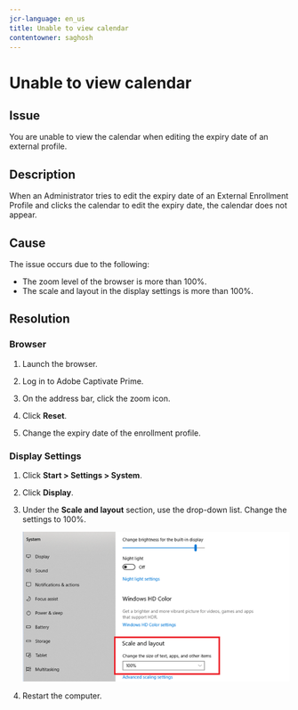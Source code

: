 ```yaml
---
jcr-language: en_us
title: Unable to view calendar
contentowner: saghosh
---
```



# Unable to view calendar

## Issue

You are unable to view the calendar when editing the expiry date of an external profile.

## Description

When an Administrator tries to edit the expiry date of an External Enrollment Profile and clicks the calendar to edit the expiry date, the calendar does not appear.

## Cause

The issue occurs due to the following:

* The zoom level of the browser is more than 100%.
*  The scale and layout in the display settings is more than 100%.

## Resolution

### Browser

1. Launch the browser.
1. Log in to Adobe Captivate Prime.
1. On the address bar, click the zoom icon.  

1. Click **Reset**.
1. Change the expiry date of the enrollment profile.

### Display Settings

1. Click **Start > Settings > System**.  

1. Click **Display**.
1. Under the **Scale and layout** section, use the drop-down list. Change the settings to 100%.

   ![](assets/scale-layout.png)

1. Restart the computer.

